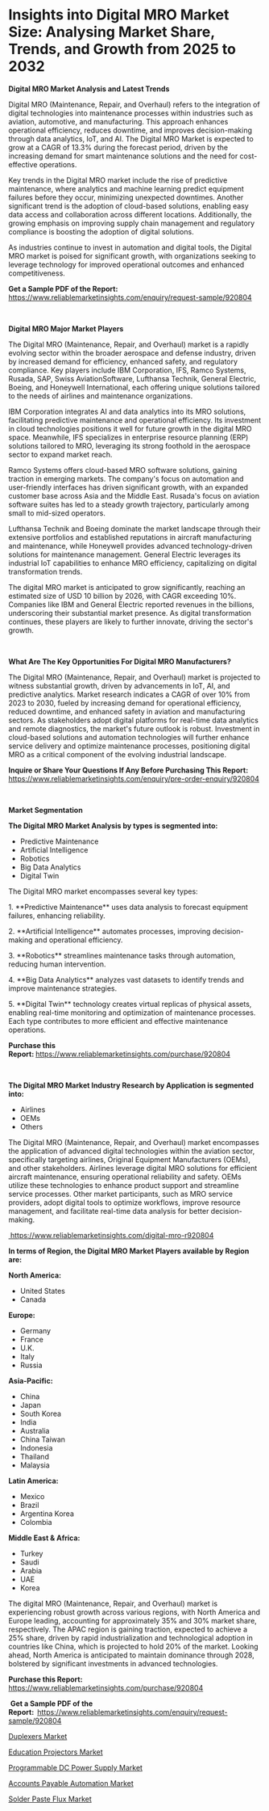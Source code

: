 <p><h1>Insights into Digital MRO Market Size: Analysing Market Share, Trends, and Growth from 2025 to 2032</h1></p><p><strong>Digital MRO Market Analysis and Latest Trends</strong></p>
<p><p>Digital MRO (Maintenance, Repair, and Overhaul) refers to the integration of digital technologies into maintenance processes within industries such as aviation, automotive, and manufacturing. This approach enhances operational efficiency, reduces downtime, and improves decision-making through data analytics, IoT, and AI. The Digital MRO Market is expected to grow at a CAGR of 13.3% during the forecast period, driven by the increasing demand for smart maintenance solutions and the need for cost-effective operations.</p><p>Key trends in the Digital MRO market include the rise of predictive maintenance, where analytics and machine learning predict equipment failures before they occur, minimizing unexpected downtimes. Another significant trend is the adoption of cloud-based solutions, enabling easy data access and collaboration across different locations. Additionally, the growing emphasis on improving supply chain management and regulatory compliance is boosting the adoption of digital solutions.</p><p>As industries continue to invest in automation and digital tools, the Digital MRO market is poised for significant growth, with organizations seeking to leverage technology for improved operational outcomes and enhanced competitiveness.</p></p>
<p><strong>Get a Sample PDF of the Report:&nbsp;</strong> <a href="https://www.reliablemarketinsights.com/enquiry/request-sample/920804?utm_campaign=3024&utm_medium=2&utm_source=Github&utm_content=ia&utm_term=07032025&utm_id=digital-mro">https://www.reliablemarketinsights.com/enquiry/request-sample/920804</a></p>
<p>&nbsp;</p>
<p><strong>Digital MRO Major Market Players</strong></p>
<p><p>The Digital MRO (Maintenance, Repair, and Overhaul) market is a rapidly evolving sector within the broader aerospace and defense industry, driven by increased demand for efficiency, enhanced safety, and regulatory compliance. Key players include IBM Corporation, IFS, Ramco Systems, Rusada, SAP, Swiss AviationSoftware, Lufthansa Technik, General Electric, Boeing, and Honeywell International, each offering unique solutions tailored to the needs of airlines and maintenance organizations.</p><p>IBM Corporation integrates AI and data analytics into its MRO solutions, facilitating predictive maintenance and operational efficiency. Its investment in cloud technologies positions it well for future growth in the digital MRO space. Meanwhile, IFS specializes in enterprise resource planning (ERP) solutions tailored to MRO, leveraging its strong foothold in the aerospace sector to expand market reach.</p><p>Ramco Systems offers cloud-based MRO software solutions, gaining traction in emerging markets. The company's focus on automation and user-friendly interfaces has driven significant growth, with an expanded customer base across Asia and the Middle East. Rusada's focus on aviation software suites has led to a steady growth trajectory, particularly among small to mid-sized operators.</p><p>Lufthansa Technik and Boeing dominate the market landscape through their extensive portfolios and established reputations in aircraft manufacturing and maintenance, while Honeywell provides advanced technology-driven solutions for maintenance management. General Electric leverages its industrial IoT capabilities to enhance MRO efficiency, capitalizing on digital transformation trends.</p><p>The digital MRO market is anticipated to grow significantly, reaching an estimated size of USD 10 billion by 2026, with CAGR exceeding 10%. Companies like IBM and General Electric reported revenues in the billions, underscoring their substantial market presence. As digital transformation continues, these players are likely to further innovate, driving the sector's growth.</p></p>
<p>&nbsp;</p>
<p><strong>What Are The Key Opportunities For Digital MRO Manufacturers?</strong></p>
<p><p>The Digital MRO (Maintenance, Repair, and Overhaul) market is projected to witness substantial growth, driven by advancements in IoT, AI, and predictive analytics. Market research indicates a CAGR of over 10% from 2023 to 2030, fueled by increasing demand for operational efficiency, reduced downtime, and enhanced safety in aviation and manufacturing sectors. As stakeholders adopt digital platforms for real-time data analytics and remote diagnostics, the market's future outlook is robust. Investment in cloud-based solutions and automation technologies will further enhance service delivery and optimize maintenance processes, positioning digital MRO as a critical component of the evolving industrial landscape.</p></p>
<p><strong>Inquire or Share Your Questions If Any Before Purchasing This Report:</strong> <a href="https://www.reliablemarketinsights.com/enquiry/pre-order-enquiry/920804?utm_campaign=3024&utm_medium=2&utm_source=Github&utm_content=ia&utm_term=07032025&utm_id=digital-mro">https://www.reliablemarketinsights.com/enquiry/pre-order-enquiry/920804</a></p>
<p>&nbsp;</p>
<p><strong>Market Segmentation</strong></p>
<p><strong>The Digital MRO Market Analysis by types is segmented into:</strong></p>
<p><ul><li>Predictive Maintenance</li><li>Artificial Intelligence</li><li>Robotics</li><li>Big Data Analytics</li><li>Digital Twin</li></ul></p>
<p><p>The Digital MRO market encompasses several key types: </p><p>1. **Predictive Maintenance** uses data analysis to forecast equipment failures, enhancing reliability.</p><p>2. **Artificial Intelligence** automates processes, improving decision-making and operational efficiency. </p><p>3. **Robotics** streamlines maintenance tasks through automation, reducing human intervention. </p><p>4. **Big Data Analytics** analyzes vast datasets to identify trends and improve maintenance strategies. </p><p>5. **Digital Twin** technology creates virtual replicas of physical assets, enabling real-time monitoring and optimization of maintenance processes. Each type contributes to more efficient and effective maintenance operations.</p></p>
<p><strong>Purchase this Report:&nbsp;</strong><a href="https://www.reliablemarketinsights.com/purchase/920804?utm_campaign=3024&utm_medium=2&utm_source=Github&utm_content=ia&utm_term=07032025&utm_id=digital-mro">https://www.reliablemarketinsights.com/purchase/920804</a></p>
<p>&nbsp;</p>
<p><strong>The Digital MRO Market Industry Research by Application is segmented into:</strong></p>
<p><ul><li>Airlines</li><li>OEMs</li><li>Others</li></ul></p>
<p><p>The Digital MRO (Maintenance, Repair, and Overhaul) market encompasses the application of advanced digital technologies within the aviation sector, specifically targeting airlines, Original Equipment Manufacturers (OEMs), and other stakeholders. Airlines leverage digital MRO solutions for efficient aircraft maintenance, ensuring operational reliability and safety. OEMs utilize these technologies to enhance product support and streamline service processes. Other market participants, such as MRO service providers, adopt digital tools to optimize workflows, improve resource management, and facilitate real-time data analysis for better decision-making.</p></p>
<p><a href="https://www.reliablemarketinsights.com/digital-mro-r920804?utm_campaign=3024&utm_medium=2&utm_source=Github&utm_content=ia&utm_term=07032025&utm_id=digital-mro">&nbsp;https://www.reliablemarketinsights.com/digital-mro-r920804</a></p>
<p><strong>In terms of Region, the Digital MRO Market Players available by Region are:</strong></p>
<p>
    <p> <strong> North America: </strong>
        <ul>
            <li>United States</li>
            <li>Canada</li>
        </ul>
        </p> 
    <p> <strong> Europe: </strong>
        <ul>
            <li>Germany</li>
            <li>France</li>
            <li>U.K.</li>
            <li>Italy</li>
            <li>Russia</li>
        </ul>
        </p> 
    <p> <strong> Asia-Pacific: </strong>
        <ul>
            <li>China</li>
            <li>Japan</li>
            <li>South Korea</li>
            <li>India</li>
            <li>Australia</li>
            <li>China Taiwan</li>
            <li>Indonesia</li>
            <li>Thailand</li>
            <li>Malaysia</li>
        </ul>
        </p> 
    <p> <strong> Latin America: </strong>
        <ul>
            <li>Mexico</li>
            <li>Brazil</li>
            <li>Argentina Korea</li>
            <li>Colombia</li>
        </ul>
        </p> 
    <p> <strong> Middle East & Africa: </strong>
        <ul>
            <li>Turkey</li>
            <li>Saudi</li>
            <li>Arabia</li>
            <li>UAE</li>
            <li>Korea</li>
        </ul>
    </p>
    </p>
<p><p>The digital MRO (Maintenance, Repair, and Overhaul) market is experiencing robust growth across various regions, with North America and Europe leading, accounting for approximately 35% and 30% market share, respectively. The APAC region is gaining traction, expected to achieve a 25% share, driven by rapid industrialization and technological adoption in countries like China, which is projected to hold 20% of the market. Looking ahead, North America is anticipated to maintain dominance through 2028, bolstered by significant investments in advanced technologies.</p></p>
<p><strong>Purchase this Report: </strong><a href="https://www.reliablemarketinsights.com/purchase/920804?utm_campaign=3024&utm_medium=2&utm_source=Github&utm_content=ia&utm_term=07032025&utm_id=digital-mro">https://www.reliablemarketinsights.com/purchase/920804</a></p>
<p>&nbsp;<strong>Get a Sample PDF of the Report:&nbsp;&nbsp;</strong><a href="https://www.reliablemarketinsights.com/enquiry/request-sample/920804?utm_campaign=3024&utm_medium=2&utm_source=Github&utm_content=ia&utm_term=07032025&utm_id=digital-mro">https://www.reliablemarketinsights.com/enquiry/request-sample/920804</a></p>
<p><strong></strong></p>
<p><p><a href="https://www.linkedin.com/pulse/competitive-landscape-duplexers-market-analyzing-strengths-laire?utm_campaign=3024&utm_medium=2&utm_source=Github&utm_content=ia&utm_term=07032025&utm_id=digital-mro">Duplexers Market</a></p><p><a href="https://www.linkedin.com/pulse/industry-growth-potential-education-projectors-market-forecasted-y2bff?utm_campaign=3024&utm_medium=2&utm_source=Github&utm_content=ia&utm_term=07032025&utm_id=digital-mro">Education Projectors Market</a></p><p><a href="https://www.linkedin.com/pulse/strategic-roadmap-global-programmable-dc-power-supply-mimff?utm_campaign=3024&utm_medium=2&utm_source=Github&utm_content=ia&utm_term=07032025&utm_id=digital-mro">Programmable DC Power Supply Market</a></p><p><a href="https://github.com/amoakuolaopa/Market-Research-Report-List-1/blob/main/accounts-payable-automation-market.md?utm_campaign=3024&utm_medium=2&utm_source=Github&utm_content=ia&utm_term=07032025&utm_id=digital-mro">Accounts Payable Automation Market</a></p><p><a href="https://www.linkedin.com/pulse/solder-paste-flux-market-size-projected-expand-119-cagr-vnmte?utm_campaign=3024&utm_medium=2&utm_source=Github&utm_content=ia&utm_term=07032025&utm_id=digital-mro">Solder Paste Flux Market</a></p></p>